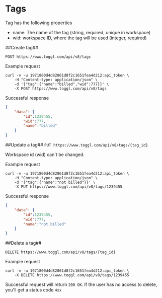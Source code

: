 Tags
====================

Tag has the following properties
* name: The name of the tag (string, required, unique in workspace)
* wid: workspace ID, where the tag will be used (integer, required)

##Create tag##

`POST https://www.toggl.com/api/v8/tags`

Example request

```shell
curl -v -u 1971800d4d82861d8f2c1651fea4d212:api_token \
	-H "Content-type: application/json" \
	-d '{"tag":{"name":"billed","wid":777}}' \
	-X POST https://www.toggl.com/api/v8/tags

```

Successful response
```json
{
	"data": {
		"id":1239455,
		"wid":777,
		"name":"billed"
	}
}
```

##Update a tag##
`PUT https://www.toggl.com/api/v8/tags/{tag_id}`

Workspace id (wid) can't be changed.

Example request
```shell
curl -v -u 1971800d4d82861d8f2c1651fea4d212:api_token \
	-H "Content-type: application/json" \
	-d '{"tag":{"name":"not billed"}}' \
	-X PUT https://www.toggl.com/api/v8/tags/1239455
```

Successful response
```json
{
	"data": {
		"id":1239455,
		"wid":777,
		"name":"not billed"
	}
}
```

##Delete a tag##

`DELETE https://www.toggl.com/api/v8/tags/{tag_id}`

Example request
```shell
curl -v -u 1971800d4d82861d8f2c1651fea4d212:api_token \
	-X DELETE https://www.toggl.com/api/v8/tags/1239455
```

Successful request will return `200 OK`. If the user has no access to delete, you'll get a status code `4xx`